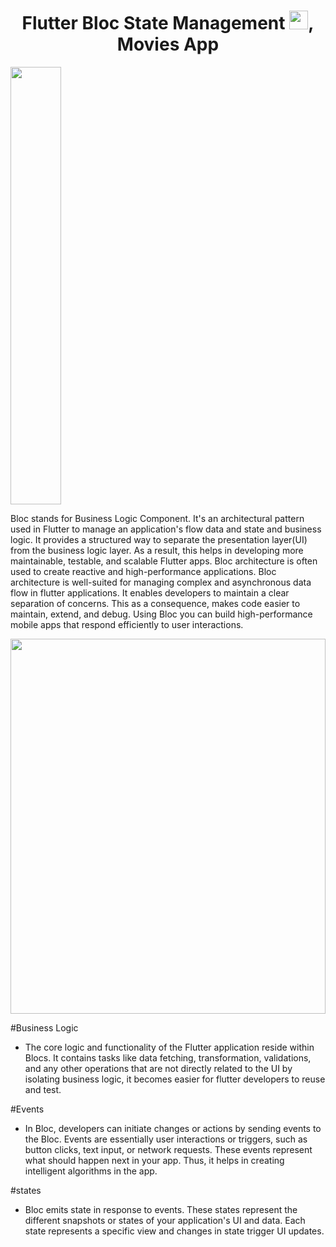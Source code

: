 <h1 align="center" style = "">Flutter Bloc State Management <img src="https://raw.githubusercontent.com/MartinHeinz/MartinHeinz/master/wave.gif" width="30px">, Movies App</h1>

<a href="#"><img width="40%" height="700px" src="https://github.com/user-attachments/assets/45e82b51-0fb9-4106-9e61-96a095138bd3"/></a>

Bloc stands for Business Logic Component. It's an architectural pattern used in Flutter to manage an application's flow data and state and business logic. It provides a structured way to separate the presentation layer(UI) from the business logic layer. As a result, this helps in developing more maintainable, testable, and scalable Flutter apps. Bloc architecture is often used to create reactive and high-performance applications. Bloc architecture is well-suited for managing complex and asynchronous data flow in flutter applications. It enables developers to maintain a clear separation of concerns. This as a consequence, makes code easier to maintain, extend, and debug. Using Bloc you can build high-performance mobile apps that respond efficiently to user interactions.

<a href="#"><img width="100%" height="600px" src="https://github.com/user-attachments/assets/2520281e-26c8-4dd5-99df-37d9f83a3688"/></a>

#Business Logic
  - The core logic and functionality of the Flutter application reside within Blocs. It contains tasks like data fetching, transformation, validations, and any other operations that are not directly related to the UI by isolating business logic, it becomes easier for flutter developers to reuse and test.

#Events

  - In Bloc, developers can initiate changes or actions by sending events to the Bloc. Events are essentially user interactions or triggers, such as button clicks, text input, or network requests. These events represent what should happen next in your app. Thus, it helps in creating intelligent algorithms in the app.

#states

  - Bloc emits state in response to events. These states represent the different snapshots or states of your application's UI and data. Each state represents a specific view and changes in state trigger UI updates.




